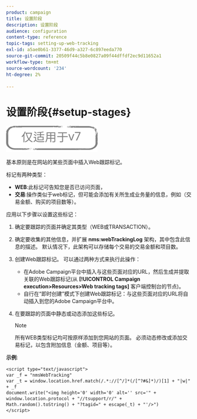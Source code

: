 ```yaml
---
product: campaign
title: 设置阶段
description: 设置阶段
audience: configuration
content-type: reference
topic-tags: setting-up-web-tracking
exl-id: a5ae0b61-3377-46d9-a327-6c897eeda770
source-git-commit: 20509f44c5b8e0827a09f44dffdf2ec9d11652a1
workflow-type: tm+mt
source-wordcount: '234'
ht-degree: 2%

---
```


# 设置阶段{#setup-stages}

![](../../assets/v7-only.svg)

基本原则是在网站的某些页面中插入Web跟踪标记。

标记有两种类型：

* **WEB**:此标记可告知您是否已访问页面，
* **交易**:操作类似于web标记，但可能会添加有关所生成业务量的信息，例如（交易金额、购买的项目数等）。

应用以下步骤以设置这些标记：

1. 确定要跟踪的页面并确定其类型（WEB或TRANSACTION）。
1. 确定要收集的其他信息，并扩展 **nms:webTrackingLog** 架构，其中包含此信息的描述。 默认情况下，此架构可以存储每个交易的交易金额和项目数。
1. 创建Web跟踪标记。 可以通过两种方式来执行此操作：

   * 在Adobe Campaign平台中插入与这些页面对应的URL，然后生成并提取关联的Web跟踪标记(从 **[!UICONTROL Campaign execution>Resources>Web tracking tags]** 客户端控制台的节点)。
   * 自行在“即时创建”模式下创建Web跟踪标记：与这些页面对应的URL将自动插入到您的Adobe Campaign平台中。

1. 在要跟踪的页面中静态或动态添加这些标记。

   >[!NOTE]
   >
   >所有WEB类型标记均可按原样添加到您网站的页面。 必须动态修改或添加交易标记，以包含附加信息（金额、项目等）。

**示例**:

```
<script type="text/javascript">
var _f = "nmsWebTracking"
var _t = window.location.href.match(/.*://[^/]*(/[^?#&]*)/)[1] + "|w|" + _f
document.write("<img height='0' width='0' alt='' src='" +
window.location.protocol + "//tsupport/r/" +
Math.random().toString() + "?tagid=" + escape(_t) + "'/>")
</script>
```

